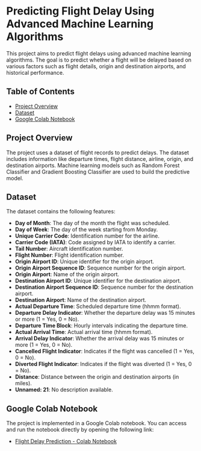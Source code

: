 # Predicting Flight Delay Using Advanced Machine Learning Algorithms

This project aims to predict flight delays using advanced machine learning algorithms. The goal is to predict whether a flight will be delayed based on various factors such as flight details, origin and destination airports, and historical performance.

## Table of Contents
- [Project Overview](#project-overview)
- [Dataset](#dataset)
- [Google Colab Notebook](#google-colab-notebook)

## Project Overview
The project uses a dataset of flight records to predict delays. The dataset includes information like departure times, flight distance, airline, origin, and destination airports. Machine learning models such as Random Forest Classifier and Gradient Boosting Classifier are used to build the predictive model.

## Dataset
The dataset contains the following features:

- **Day of Month**: The day of the month the flight was scheduled.
- **Day of Week**: The day of the week starting from Monday.
- **Unique Carrier Code**: Identification number for the airline.
- **Carrier Code (IATA)**: Code assigned by IATA to identify a carrier.
- **Tail Number**: Aircraft identification number.
- **Flight Number**: Flight identification number.
- **Origin Airport ID**: Unique identifier for the origin airport.
- **Origin Airport Sequence ID**: Sequence number for the origin airport.
- **Origin Airport**: Name of the origin airport.
- **Destination Airport ID**: Unique identifier for the destination airport.
- **Destination Airport Sequence ID**: Sequence number for the destination airport.
- **Destination Airport**: Name of the destination airport.
- **Actual Departure Time**: Scheduled departure time (hhmm format).
- **Departure Delay Indicator**: Whether the departure delay was 15 minutes or more (1 = Yes, 0 = No).
- **Departure Time Block**: Hourly intervals indicating the departure time.
- **Actual Arrival Time**: Actual arrival time (hhmm format).
- **Arrival Delay Indicator**: Whether the arrival delay was 15 minutes or more (1 = Yes, 0 = No).
- **Cancelled Flight Indicator**: Indicates if the flight was cancelled (1 = Yes, 0 = No).
- **Diverted Flight Indicator**: Indicates if the flight was diverted (1 = Yes, 0 = No).
- **Distance**: Distance between the origin and destination airports (in miles).
- **Unnamed: 21**: No description available.

## Google Colab Notebook
The project is implemented in a Google Colab notebook. You can access and run the notebook directly by opening the following link:
- [Flight Delay Prediction - Colab Notebook](https://colab.research.google.com/drive/10DoN4Kf9f1kTJSAW_Mg2ZbMPHd3Bh2QQ#scrollTo=bc0a6df4)
